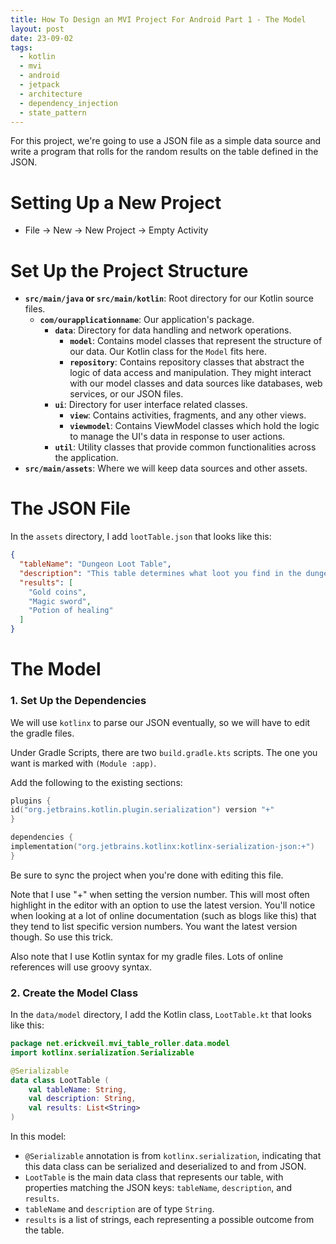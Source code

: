 ```yaml
---
title: How To Design an MVI Project For Android Part 1 - The Model
layout: post
date: 23-09-02
tags:
  - kotlin
  - mvi
  - android
  - jetpack
  - architecture
  - dependency_injection
  - state_pattern
---
```


For this project, we're going to use a JSON file as a simple data source and write a program that rolls for the random results on the table defined in the JSON.
# Setting Up a New Project

- File -> New -> New Project -> Empty Activity

# Set Up the Project Structure

- **`src/main/java` or `src/main/kotlin`**: Root directory for our Kotlin source files.
    - **`com/ourapplicationname`**: Our application's package.
        - **`data`**: Directory for data handling and network operations.
            - **`model`**: Contains model classes that represent the structure of our data. Our Kotlin class for the `Model` fits here.
            - **`repository`**: Contains repository classes that abstract the logic of data access and manipulation. They might interact with our model classes and data sources like databases, web services, or our JSON files.
        - **`ui`**: Directory for user interface related classes.
            - **`view`**: Contains activities, fragments, and any other views.
            - **`viewmodel`**: Contains ViewModel classes which hold the logic to manage the UI's data in response to user actions.
        - **`util`**: Utility classes that provide common functionalities across the application.
- **`src/main/assets`**: Where we will keep data sources and other assets.

# The JSON File

In the `assets` directory, I add `lootTable.json` that looks like this:

```json
{
  "tableName": "Dungeon Loot Table",
  "description": "This table determines what loot you find in the dungeon.",
  "results": [
    "Gold coins",
    "Magic sword",
    "Potion of healing"
  ]
}
```

# The Model

### 1. Set Up the Dependencies

We will use `kotlinx` to parse our JSON eventually, so we will have to edit the gradle files.

Under Gradle Scripts, there are two `build.gradle.kts` scripts.  The one you want is marked with `(Module :app)`.

Add the following to the existing sections:

```kotlin
plugins {  
id("org.jetbrains.kotlin.plugin.serialization") version "+"  
}
```


```kotlin
dependencies {  
implementation("org.jetbrains.kotlinx:kotlinx-serialization-json:+")  
}
```

Be sure to sync the project when you're done with editing this file.

Note that I use "+" when setting the version number. This will most often highlight in the editor with an option to use the latest version. You'll notice when looking at a lot of online documentation (such as blogs like this) that they tend to list specific version numbers. You want the latest version though. So use this trick.

Also note that I use Kotlin syntax for my gradle files. Lots of online references will use groovy syntax.

### 2. Create the Model Class

In the `data/model` directory, I add the Kotlin class, `LootTable.kt` that looks like this:

```kotlin
package net.erickveil.mvi_table_roller.data.model  
import kotlinx.serialization.Serializable 

@Serializable
data class LootTable (  
	val tableName: String,  
	val description: String,  
	val results: List<String>  
)
```

In this model:

- `@Serializable` annotation is from `kotlinx.serialization`, indicating that this data class can be serialized and deserialized to and from JSON.
- `LootTable` is the main data class that represents our table, with properties matching the JSON keys: `tableName`, `description`, and `results`.
- `tableName` and `description` are of type `String`.
- `results` is a list of strings, each representing a possible outcome from the table.

